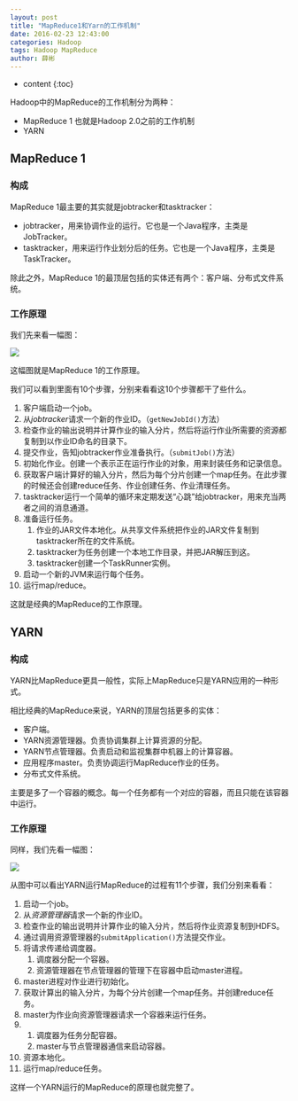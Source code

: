 ```yaml
---
layout: post
title: "MapReduce1和Yarn的工作机制"
date: 2016-02-23 12:43:00
categories: Hadoop
tags: Hadoop MapReduce
author: 薛彬
---
```


* content
{:toc}

Hadoop中的MapReduce的工作机制分为两种：

- MapReduce 1 也就是Hadoop 2.0之前的工作机制
- YARN 




## MapReduce 1

### 构成

MapReduce 1最主要的其实就是jobtracker和tasktracker：

- jobtracker，用来协调作业的运行。它也是一个Java程序，主类是JobTracker。
- tasktracker，用来运行作业划分后的任务。它也是一个Java程序，主类是TaskTracker。

除此之外，MapReduce 1的最顶层包括的实体还有两个：客户端、分布式文件系统。

### 工作原理

我们先来看一幅图：

![](http://i.imgur.com/JnRLx7L.png)

这幅图就是MapReduce 1的工作原理。

我们可以看到里面有10个步骤，分别来看看这10个步骤都干了些什么。

1. 客户端启动一个job。
2. 从*jobtracker*请求一个新的作业ID。（`getNewJobId()`方法）
3. 检查作业的输出说明并计算作业的输入分片，然后将运行作业所需要的资源都复制到以作业ID命名的目录下。
4. 提交作业，告知jobtracker作业准备执行。（`submitJob()`方法）
5. 初始化作业。创建一个表示正在运行作业的对象，用来封装任务和记录信息。
6. 获取客户端计算好的输入分片，然后为每个分片创建一个map任务。在此步骤的时候还会创建reduce任务、作业创建任务、作业清理任务。
7. tasktracker运行一个简单的循环来定期发送“心跳”给jobtracker，用来充当两者之间的消息通道。
8. 准备运行任务。
	1. 作业的JAR文件本地化。从共享文件系统把作业的JAR文件复制到tasktracker所在的文件系统。
	2. tasktracker为任务创建一个本地工作目录，并把JAR解压到这。
	3. tasktracker创建一个TaskRunner实例。
9. 启动一个新的JVM来运行每个任务。
10.  运行map/reduce。

这就是经典的MapReduce的工作原理。

## YARN

### 构成

YARN比MapReduce更具一般性，实际上MapReduce只是YARN应用的一种形式。

相比经典的MapReduce来说，YARN的顶层包括更多的实体：

- 客户端。
- YARN资源管理器。负责协调集群上计算资源的分配。
- YARN节点管理器。负责启动和监视集群中机器上的计算容器。
- 应用程序master。负责协调运行MapReduce作业的任务。
- 分布式文件系统。

主要是多了一个容器的概念。每一个任务都有一个对应的容器，而且只能在该容器中运行。

### 工作原理

同样，我们先看一幅图：

![](http://i.imgur.com/PrBOejY.png)

从图中可以看出YARN运行MapReduce的过程有11个步骤，我们分别来看看：

1. 启动一个job。
2. 从*资源管理器*请求一个新的作业ID。
3. 检查作业的输出说明并计算作业的输入分片，然后将作业资源复制到HDFS。
4. 通过调用资源管理器的`submitApplication()`方法提交作业。
5. 将请求传递给调度器。
	1. 调度器分配一个容器。
	2. 资源管理器在节点管理器的管理下在容器中启动master进程。
6. master进程对作业进行初始化。
7. 获取计算出的输入分片，为每个分片创建一个map任务。并创建reduce任务。
8. master为作业向资源管理器请求一个容器来运行任务。
9. 
	1. 调度器为任务分配容器。
	2. master与节点管理器通信来启动容器。
10. 资源本地化。
11. 运行map/reduce任务。

这样一个YARN运行的MapReduce的原理也就完整了。